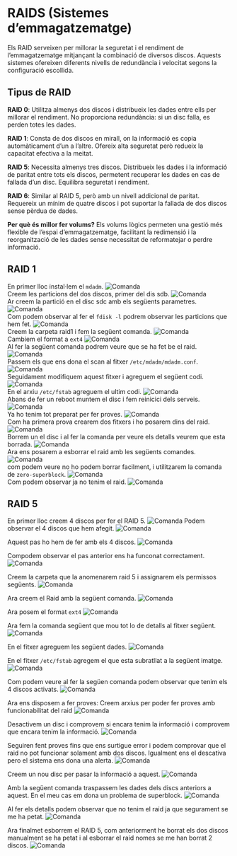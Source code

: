 # RAIDS (Sistemes d’emmagatzematge)

Els RAID serveixen per millorar la seguretat i el rendiment de l’emmagatzematge mitjançant la combinació de diversos discos. Aquests sistemes ofereixen diferents nivells de redundància i velocitat segons la configuració escollida.


## Tipus de RAID

**RAID 0**: Utilitza almenys dos discos i distribueix les dades entre ells per millorar el rendiment. No proporciona redundància: si un disc falla, es perden totes les dades.

**RAID 1**: Consta de dos discos en mirall, on la informació es copia automàticament d’un a l’altre. Ofereix alta seguretat però redueix la capacitat efectiva a la meitat.

**RAID 5**: Necessita almenys tres discos. Distribueix les dades i la informació de paritat entre tots els discos, permetent recuperar les dades en cas de fallada d’un disc. Equilibra seguretat i rendiment.

**RAID 6**: Similar al RAID 5, però amb un nivell addicional de paritat. Requereix un mínim de quatre discos i pot suportar la fallada de dos discos sense pèrdua de dades.

**Per què és millor fer volums?**
Els volums lògics permeten una gestió més flexible de l’espai d’emmagatzematge, facilitant la redimensió i la reorganització de les dades sense necessitat de reformatejar o perdre informació.

## RAID 1
En primer lloc instal·lem el `mdadm`.
![Comanda](./imatgessprint4/1.png)  
Creem les particions del dos discos, primer del dis sdb.
![Comanda](./imatgessprint4/2.png)  
Ar creem la partició en el disc sdc amb els següents parametres.
![Comanda](./imatgessprint4/3.png)  
Com podem observar al fer el `fdisk -l` podrem observar les particions que hem fet.
![Comanda](./imatgessprint4/4.png)  
Creem la carpeta raid1 i fem la següent comanda.
![Comanda](./imatgessprint4/5.png)  
Cambiem el format a `ext4`
![Comanda](./imatgessprint4/6.png)  
Al fer la següent comanda podrem veure que se ha fet be el raid.
![Comanda](./imatgessprint4/7.png)  
Passem els que ens dona el scan al fitxer `/etc/mdadm/mdadm.conf`.
![Comanda](./imatgessprint4/8.png)  
Seguidament modifiquem aquest fitxer i agreguem el següent codi.
![Comanda](./imatgessprint4/9.png)  
En el arxiu `/etc/fstab` agreguem el ultim codi.
![Comanda](./imatgessprint4/10.png)  
Abans de fer un reboot muntem el disc i fem reinicici dels serveis.
![Comanda](./imatgessprint4/11.png)  
Ya ho tenim tot preparat per fer proves.
![Comanda](./imatgessprint4/12.png)  
Com ha primera prova crearem dos fitxers i ho posarem dins del raid.
![Comanda](./imatgessprint4/13.png)  
Borrem un el disc i al fer la comanda per veure els detalls veurem que esta borrada. 
![Comanda](./imatgessprint4/16.png)  
Ara ens posarem a esborrar el raid amb les següents comandes.
![Comanda](./imatgessprint4/18.png)  
com podem veure no ho podem borrar facilment, i utilitzarem la comanda de `zero-superblock`.
![Comanda](./imatgessprint4/19.png)  
Com podem observar ja no tenim el raid.
![Comanda](./imatgessprint4/20.png)  


## RAID 5
En primer lloc creem 4 discos per fer el RAID 5.
![Comanda](./imatgessprint4/RAID5/1.png)
Podem observar el 4 discos que hem afegit.
![Comanda](./imatgessprint4/RAID5/2.png)

Aquest pas ho hem de fer amb els 4 discos.
![Comanda](./imatgessprint4/RAID5/3.png)

Compodem observar el pas anterior ens ha funconat correctament.
![Comanda](./imatgessprint4/RAID5/4.png)

Creem la carpeta que la anomenarem raid 5 i assignarem els permissos següents.
![Comanda](./imatgessprint4/RAID5/5.png)

Ara creem el Raid amb la següent comanda.
![Comanda](./imatgessprint4/RAID5/6.png)

Ara posem el format `ext4`
![Comanda](./imatgessprint4/RAID5/7.png)

Ara fem la comanda següent que mou tot lo de detalls al fitxer següent.
![Comanda](./imatgessprint4/RAID5/8.png)

En el fitxer agreguem les següent dades.
![Comanda](./imatgessprint4/RAID5/9.png)

En el fitxer `/etc/fstab` agregem el que esta subratllat a la següent imatge.
![Comanda](./imatgessprint4/RAID5/10.png)

Com podem veure al fer la següen comanda podem observar que tenim els 4 discos activats.
![Comanda](./imatgessprint4/RAID5/11.png)

Ara ens disposem a fer proves:
Creem arxius per poder fer proves amb funcionabilitat del raid
![Comanda](./imatgessprint4/RAID5/12.png)

Desactivem un disc i comprovem si encara tenim la informació i comprovem que encara tenim la informació.
![Comanda](./imatgessprint4/RAID5/13.png)

Seguiren fent proves fins que ens surtigue error i podem comprovar que el raid no pot funcionar solament amb dos discos.
Igualment ens el descativa pero el sistema ens dona una alerta.
![Comanda](./imatgessprint4/RAID5/14.png)

Creem un nou disc per pasar la informació a aquest.
![Comanda](./imatgessprint4/RAID5/14.png)

Amb la següent comanda traspassem les dades dels discs anteriors a aquest.
En el meu cas em dona un problema de superblock.
![Comanda](./imatgessprint4/RAID5/16.png)

Al fer els detalls podem observar que no tenim el raid ja que segurament se me ha petat.
![Comanda](./imatgessprint4/RAID5/17.png)

Ara finalmet esborrem el RAID 5, com anteriorment he borrat els dos discos manualment se ha petat i al esborrar el raid nomes se me han borrat 2 discos.
![Comanda](./imatgessprint4/19.png) 